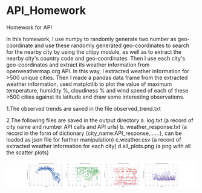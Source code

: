 # API_Homework
Homework for API

In this homework, I use numpy to randomly generate two number as geo-coordinate and use these randomly generated geo-coordinates to search for the nearby city by using the citipy module, as well as to extract the nearby city's country code and geo-coordinates. Then I use each city's geo-coordinates and extract its weather information from openweathermap.org API. In this way, I extracted weather information for >500 unique cities. Then I made a pandas data frame from the extracted weather information, used matplotlib to plot the value of maximum temperature, humidity %, cloudiness % and wind speed of each of these >500 cities against its latitude and draw some interesting observations.

1.The observed trends are saved in the file observed_trend.txt

2.The following files are saved in the output directory
    a. log.txt (a record of city name and number API calls and API urls)
    b. weather_response.txt (a record in the form of dictionary {city_name:API_response,......}, can be loaded as json file for further manipulation)
    c.weather.csv (a record of extracted weather information for each city)
    d.all_plots.png (a png with all the scatter plots)

![scatter plots of weather information](https://raw.githubusercontent.com/yizhiyin86/API_Homework/master/output/all_plots.png)

